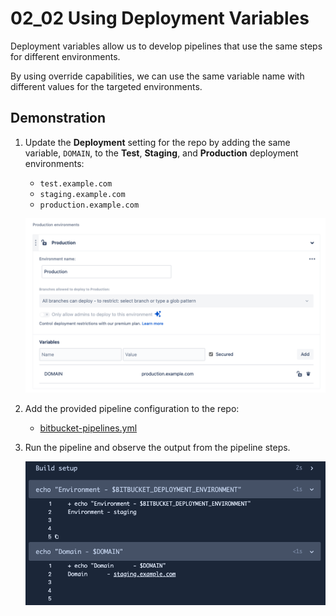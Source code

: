 # 02_02 Using Deployment Variables

Deployment variables allow us to develop pipelines that use the same steps for different environments.

By using override capabilities, we can use the same variable name with different values for the targeted environments.

## Demonstration

1. Update the **Deployment** setting for the repo by adding the same variable, `DOMAIN`, to the **Test**, **Staging**, and **Production** deployment environments:

    - `test.example.com`
    - `staging.example.com`
    - `production.example.com`

    ![Add deployment variable DOMAIN to test, staging, and production environments](./images/0-SCR-20240602-nnis.png)

1. Add the provided pipeline configuration to the repo:

    - [bitbucket-pipelines.yml](./bitbucket-pipelines.yml)

1. Run the pipeline and observe the output from the pipeline steps.

    ![Observe the output from the pipeline](./images/1-SCR-20240602-nrkf.png)
